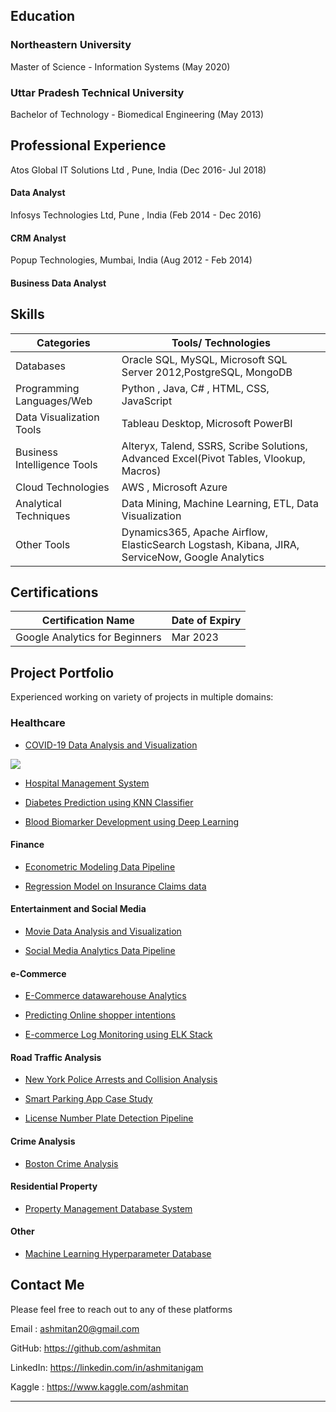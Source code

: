 ## Education
### Northeastern University
Master of Science - Information Systems  (May 2020)
### Uttar Pradesh Technical University
Bachelor of Technology - Biomedical Engineering (May 2013)

## Professional Experience
Atos Global IT Solutions Ltd , Pune, India  (Dec 2016- Jul 2018)
#### Data Analyst 
Infosys Technologies Ltd, Pune , India (Feb 2014 - Dec 2016)
#### CRM Analyst
Popup Technologies, Mumbai, India (Aug 2012 - Feb 2014)
#### Business Data Analyst

## Skills 

Categories | Tools/ Technologies
------------ | -------------
Databases | Oracle SQL, MySQL, Microsoft SQL Server 2012,PostgreSQL, MongoDB
Programming Languages/Web | Python , Java, C# , HTML, CSS, JavaScript
Data Visualization Tools |  Tableau Desktop, Microsoft PowerBI
Business Intelligence Tools| Alteryx, Talend, SSRS, Scribe Solutions, Advanced Excel(Pivot Tables, Vlookup, Macros)
Cloud Technologies |         AWS , Microsoft Azure
Analytical Techniques |      Data Mining, Machine Learning, ETL, Data Visualization
Other Tools | Dynamics365, Apache Airflow, ElasticSearch Logstash, Kibana, JIRA, ServiceNow, Google Analytics

## Certifications

Certification Name | Date of Expiry
------------ | -------------
Google Analytics for Beginners | Mar 2023

## Project Portfolio 
Experienced working on variety of projects in multiple domains:

### Healthcare

- [COVID-19 Data Analysis and Visualization](https://github.com/ashmitan/Data-Analysis-and-Visualization/tree/master/COVID-19%20Analysis)
<img src="images/dummy_thumbnail.jpg?raw=true"/>

- [Hospital Management System](https://github.com/ashmitan/Hospital-Management-System)

- [Diabetes Prediction using KNN Classifier](https://github.com/ashmitan/Data-Science-Projects/blob/master/ADS_Assignment3.ipynb)

- [Blood Biomarker Development using Deep Learning](https://github.com/ashmitan/Adv-in-Data-Science-Final-Project)

#### Finance
- [Econometric Modeling Data Pipeline](https://github.com/ashmitan/BuildingDataMLPipelines/tree/master/Time%20Series%20Financial%20Models)

- [Regression Model on Insurance Claims data](http://example.com/)

#### Entertainment and Social Media

- [Movie Data Analysis and Visualization](https://github.com/ashmitan/IMDB-Analysis)
<!--img src="images/dummy_thumbnail.jpg?raw=true"/-->

- [Social Media Analytics Data Pipeline](https://github.com/ashmitan/BuildingDataMLPipelines/tree/master/Social%20Media%20Analytics%20Pipeline)

#### e-Commerce

- [E-Commerce datawarehouse Analytics](https://github.com/ashmitan/Retail-DatawareHouse-Analytics)

- [Predicting Online shopper intentions](https://github.com/ashmitan/Data-Science-Projects/tree/master/Assignment2)

- [E-commerce Log Monitoring using ELK Stack](http://example.com/)

#### Road Traffic Analysis 

- [New York Police Arrests and Collision Analysis](https://github.com/ashmitan/NewYorkPoliceArrestsAnalysis)

- [Smart Parking App Case Study](http://example.com/)

- [License Number Plate Detection Pipeline](https://github.com/ashmitan/BuildingDataMLPipelines/tree/master/License%20Number%20Plate%20Detection%20Pipeline)

#### Crime Analysis

- [Boston Crime Analysis](https://github.com/ashmitan/Data-Analysis-and-Visualization/tree/master/Boston%20Crime%20Analysis%20and%20Statistics)

#### Residential Property
- [Property Management Database System](https://github.com/ashmitan/Rental-Database-Project)

#### Other

- [Machine Learning Hyperparameter Database](https://github.com/ashmitan/Hyperparameter-Database)

## Contact Me
Please feel free to reach out to any of these platforms 

Email : ashmitan20@gmail.com

GitHub: https://github.com/ashmitan

LinkedIn: https://linkedin.com/in/ashmitanigam

Kaggle : https://www.kaggle.com/ashmitan

---
